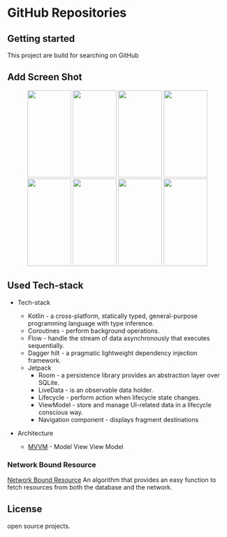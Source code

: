 # GitHub Repositories

## Getting started

This project are build for searching on GitHub

## Add Screen Shot

<p align="center">
  <a style="text-decoration:none" area-label="app start">
   <img src="https://gitlab.com/rezaulkhan111/bs23_github_repositories/-/raw/main/sampleImage/1st_screen.jpg" width="100" height="200" />
  </a>
  <a style="text-decoration:none" area-label="empty search">
    <img src="https://gitlab.com/rezaulkhan111/bs23_github_repositories/-/raw/main/sampleImage/2nd_empty_search.jpg" width="100" height="200" />
  </a>
  <a style="text-decoration:none" area-label="search">
    <img src="https://gitlab.com/rezaulkhan111/bs23_github_repositories/-/raw/main/sampleImage/2nd_search.jpg" width="100" height="200" />
  </a>
  <a style="text-decoration:none" area-label="fetch data">
    <img src="https://gitlab.com/rezaulkhan111/bs23_github_repositories/-/raw/main/sampleImage/3rd_load_data.jpg" width="100" height="200" />
  </a>
  <a style="text-decoration:none" area-label="sort most start count">
    <img src="https://gitlab.com/rezaulkhan111/bs23_github_repositories/-/raw/main/sampleImage/4th_sort_most_start.jpg" width="100" height="200" />
  </a>
  <a style="text-decoration:none" area-label="repository_details">
    <img src="https://gitlab.com/rezaulkhan111/bs23_github_repositories/-/raw/main/sampleImage/5th_repository_details.jpg" width="100" height="200" />
  </a>
  <a style="text-decoration:none" area-label="again search">
    <img src="https://gitlab.com/rezaulkhan111/bs23_github_repositories/-/raw/main/sampleImage/6th_again_search.jpg" width="100" height="200" />
  </a>
    <a style="text-decoration:none" area-label="offline bowsing">
    <img src="https://gitlab.com/rezaulkhan111/bs23_github_repositories/-/raw/main/sampleImage/8th_offline.jpg" width="100" height="200" />
  </a>
</p>

## Used Tech-stack
* Tech-stack
    * Kotlin - a cross-platform, statically typed, general-purpose programming language with type inference.
    * Coroutines - perform background operations.
    * Flow - handle the stream of data asynchronously that executes sequentially.
    * Dagger hilt - a pragmatic lightweight dependency injection framework.
    * Jetpack
        * Room - a persistence library provides an abstraction layer over SQLite.
        * LiveData - is an observable data holder.
        * Lifecycle - perform action when lifecycle state changes.
        * ViewModel - store and manage UI-related data in a lifecycle conscious way.
        * Navigation component - displays fragment destinations
    
* Architecture 
   * [MVVM](https://miro.medium.com/v2/resize:fit:2400/1*-yY0l4XD3kLcZz0rO1sfRA.png) - Model View View Model

### Network Bound Resource

   [Network Bound Resource](https://medium.com/android-news/making-android-jetpacks-networkboundresource-work-in-offline-mode-fd06ef545ec1) An algorithm that provides an easy function to fetch resources from both the database and the network.

## License
open source projects.